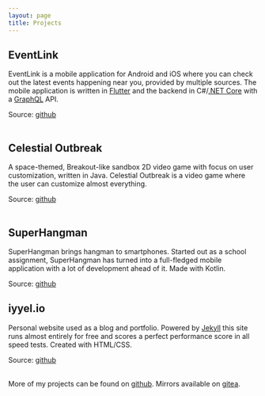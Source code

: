 ```yaml
---
layout: page
title: Projects
---
```


## EventLink
EventLink is a mobile application for Android and iOS where you can check out the 
latest events happening near you, provided by multiple sources. The mobile application
is written in <a class="link" href="https://flutter.dev/">Flutter</a> and the backend
in C#/<a class="link" href="https://dotnet.microsoft.com/learn/dotnet/what-is-dotnet">.NET Core</a>
with a <a class="link" href="https://graphql.org/">GraphQL</a> API.

Source: <a class="link" href="https://github.com/Event-Link">github</a>
<br/><br/>

## Celestial Outbreak
A space-themed, Breakout-like sandbox 2D video game with focus on user customization, written in Java.
Celestial Outbreak is a video game where the user can customize almost everything.

Source: <a class="link" href="https://github.com/iyyel/celestialoutbreak">github</a>
<br/><br/>

## SuperHangman
SuperHangman brings hangman to smartphones. Started out as a school assignment, SuperHangman has
turned into a full-fledged mobile application with a lot of development ahead of it. Made with Kotlin.

Source: <a class="link" href="https://github.com/iyyel/superhangman">github</a>

## iyyel.io
Personal website used as a blog and portfolio. Powered by
<a class="link" href="https://jekyllrb.com/">Jekyll</a> this site 
runs almost entirely for free and scores a perfect performance score in all speed tests.
Created with HTML/CSS.

Source: <a class="link" href="https://github.com/iyyel/iyyel.io">github</a>
<br/><br/>

More of my projects can be found on <a class="link" href="https://github.com/iyyel">github</a>.
Mirrors available on <a class="link" href="https://git.iyyel.io/iyyel">gitea</a>.
